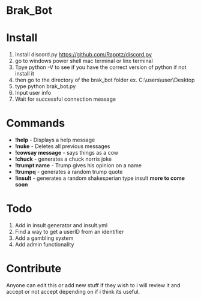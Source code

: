 # Brak_Bot

# Install 

1. Install discord.py https://github.com/Rapptz/discord.py
2. go to windows power shell mac terminal or linx terminal
3. Tpye python -V to see if you have the correct version of python if not install it 
4. then go to the directory of the brak_bot folder ex. C:\users\user\Desktop
5. type python brak_bot.py
6. Input user info 
7. Wait for successful connection message

# Commands

* **!help** - Displays a help message
* **!nuke** - Deletes all previous messages 
* **!cowsay message** - says things as a cow 
* **!chuck** - generates a chuck norris joke
* **!trumpt name** - Trump gives his opinion on a name 
* **!trumpq** - generates a random trump quote 
* **!insult** - generates a random shakesperian type insult 
**more to come soon**

# Todo 
1. Add in insult generator and insult.yml 
2. Find a way to get a userID from an identifier 
3. Add a gambling system
4. Add admin functionality


# Contribute 

Anyone can edit this or add new stuff if they wish to i will review it and accept or not accept depending on if i think its useful.
